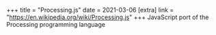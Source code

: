 +++
title = "Processing.js"
date = 2021-03-06
[extra]
link = "https://en.wikipedia.org/wiki/Processing.js"
+++
JavaScript port of the Processing programming language
